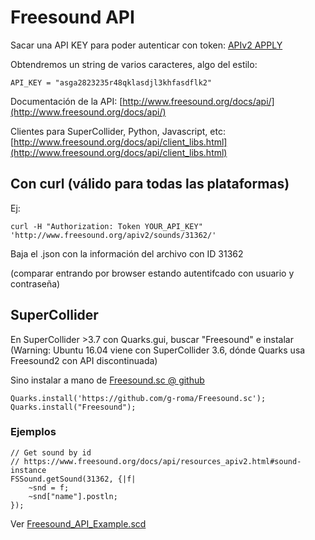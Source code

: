 # Freesound API

Sacar una API KEY para poder autenticar con token: [APIv2 APPLY](http://www.freesound.org/apiv2/apply/)

Obtendremos un string de varios caracteres, algo del estilo:
```
API_KEY = "asga2823235r48qklasdjl3khfasdflk2"
```

Documentación de la API: [http://www.freesound.org/docs/api/](http://www.freesound.org/docs/api/)

Clientes para SuperCollider, Python, Javascript, etc: [http://www.freesound.org/docs/api/client_libs.html](http://www.freesound.org/docs/api/client_libs.html)

## Con curl (válido para todas las plataformas)

Ej:
```
curl -H "Authorization: Token YOUR_API_KEY" 'http://www.freesound.org/apiv2/sounds/31362/'
```

Baja el .json con la información del archivo con ID 31362

(comparar entrando por browser estando autentifcado con usuario y contraseña)

## SuperCollider
En SuperCollider >3.7 con Quarks.gui, buscar "Freesound" e instalar
(Warning: Ubuntu 16.04 viene con SuperCollider 3.6, dónde Quarks usa Freesound2 con API discontinuada)

Sino instalar a mano de [Freesound.sc @ github](https://github.com/g-roma/Freesound.sc)
```
Quarks.install('https://github.com/g-roma/Freesound.sc');
Quarks.install("Freesound");
```

### Ejemplos

```
// Get sound by id
// https://www.freesound.org/docs/api/resources_apiv2.html#sound-instance
FSSound.getSound(31362, {|f|
    ~snd = f;
    ~snd["name"].postln;
});
```

Ver [Freesound_API_Example.scd](Freesound_API_Example.scd)
